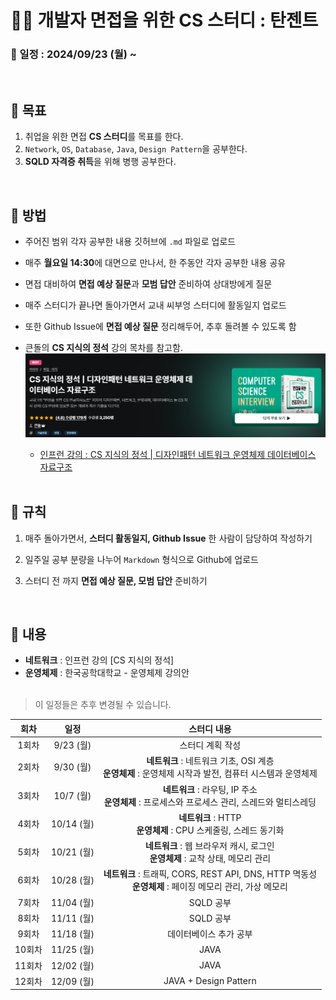 # 👨‍💻 개발자 면접을 위한 CS 스터디 : 탄젠트 
### 📅 일정 : 2024/09/23 (월) ~ 
<br>

## 📄 목표
1. 취업을 위한 면접 **CS 스터디**를 목표를 한다.
2. `Network`, `OS`, `Database`, `Java`, `Design Pattern`을 공부한다.
3. **SQLD 자격증 취득**을 위해 병행 공부한다.
<br>

## 🤔 방법
- 주어진 범위 각자 공부한 내용 깃허브에 `.md` 파일로 업로드

- 매주 **월요일 14:30**에 대면으로 만나서, 한 주동안 각자 공부한 내용 공유

- 면접 대비하여 **면접 예상 질문**과 **모범 답안** 준비하여 상대방에게 질문

- 매주 스터디가 끝나면 돌아가면서 교내  씨부엉 스터디에 활동일지 업로드

- 또한 Github Issue에 **면접 예상 질문** 정리해두어, 추후 돌려볼 수 있도록 함

- 큰돌의 **CS 지식의 정석** 강의 목차를 참고함.
![alt text](.github/image.png)

   - [인프런 강의 : CS 지식의 정석 | 디자인패턴 네트워크 운영체제 데이터베이스 자료구조](https://www.inflearn.com/course/%EA%B0%9C%EB%B0%9C%EC%9E%90-%EB%A9%B4%EC%A0%91-cs-%ED%8A%B9%EA%B0%95)
<br><br>

## 📣 규칙
1. 매주 돌아가면서, **스터디 활동일지, Github Issue** 한 사람이 담당하여 작성하기

2. 일주일 공부 분량을 나누어 `Markdown` 형식으로 Github에 업로드

3. 스터디 전 까지 **면접 예상 질문, 모범 답안** 준비하기
<br>

## 📜 내용
- **네트워크** : 인프런 강의 [CS 지식의 정석]
- **운영체제** : 한국공학대학교 - 운영체제 강의안 
<br><br>
>이 일정들은 추후 변경될 수 있습니다.

| 회차 | 일정 | 스터디 내용 |
| :--: | :--: |:--: |
| 1회차 | 9/23 (월) | 스터디 계획 작성 |
| 2회차 | 9/30 (월) |**네트워크** : 네트워크 기초, OSI 계층 <br> **운영체제** : 운영체제 시작과 발전, 컴퓨터 시스템과 운영체제
| 3회차 | 10/7 (월) | **네트워크** : 라우팅, IP 주소 <br> **운영체제** : 프로세스와 프로세스 관리, 스레드와 멀티스레딩 |
| 4회차 | 10/14 (월) | **네트워크** : HTTP <br> **운영체제** : CPU 스케줄링, 스레드 동기화 |
| 5회차 | 10/21 (월) | **네트워크** : 웹 브라우저 캐시, 로그인 <br> **운영체제** : 교착 상태, 메모리 관리 |
| 6회차 | 10/28 (월) | **네트워크** : 트래픽, CORS, REST API, DNS, HTTP 멱동성 <br> **운영체제** : 페이징 메모리 관리, 가상 메모리 |
| 7회차 | 11/04 (월) | SQLD 공부 |
| 8회차 | 11/11 (월) | SQLD 공부 |
| 9회차 | 11/18 (월) | 데이터베이스 추가 공부 |
| 10회차 | 11/25 (월) | JAVA |
| 11회차 | 12/02 (월) | JAVA |
| 12회차 | 12/09 (월) | JAVA + Design Pattern |

